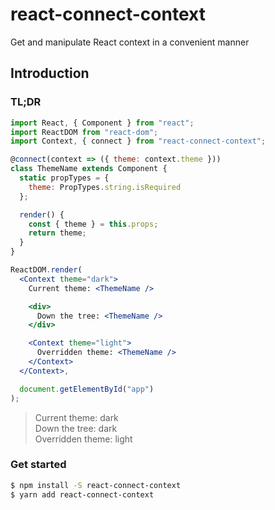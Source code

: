 # react-connect-context
Get and manipulate React context in a convenient manner

## Introduction

### TL;DR

```jsx
import React, { Component } from "react";
import ReactDOM from "react-dom";
import Context, { connect } from "react-connect-context";

@connect(context => ({ theme: context.theme }))
class ThemeName extends Component {
  static propTypes = {
    theme: PropTypes.string.isRequired
  };

  render() {
    const { theme } = this.props;
    return theme;
  }
}

ReactDOM.render(
  <Context theme="dark">
    Current theme: <ThemeName />

    <div>
      Down the tree: <ThemeName />
    </div>

    <Context theme="light">
      Overridden theme: <ThemeName />
    </Context>
  </Context>,

  document.getElementById("app")
);
```

> Current theme: dark  
> Down the tree: dark  
> Overridden theme: light

### Get started

```sh
$ npm install -S react-connect-context
$ yarn add react-connect-context
```
